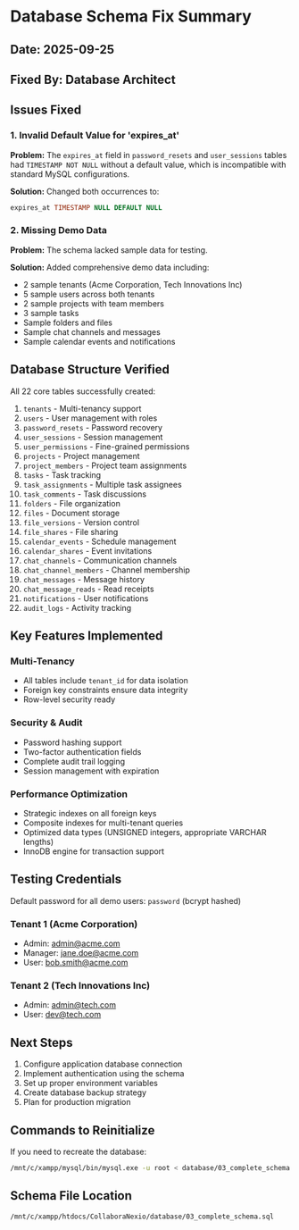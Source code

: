 # Database Schema Fix Summary

## Date: 2025-09-25
## Fixed By: Database Architect

## Issues Fixed

### 1. Invalid Default Value for 'expires_at'
**Problem:** The `expires_at` field in `password_resets` and `user_sessions` tables had `TIMESTAMP NOT NULL` without a default value, which is incompatible with standard MySQL configurations.

**Solution:** Changed both occurrences to:
```sql
expires_at TIMESTAMP NULL DEFAULT NULL
```

### 2. Missing Demo Data
**Problem:** The schema lacked sample data for testing.

**Solution:** Added comprehensive demo data including:
- 2 sample tenants (Acme Corporation, Tech Innovations Inc)
- 5 sample users across both tenants
- 2 sample projects with team members
- 3 sample tasks
- Sample folders and files
- Sample chat channels and messages
- Sample calendar events and notifications

## Database Structure Verified

All 22 core tables successfully created:
1. `tenants` - Multi-tenancy support
2. `users` - User management with roles
3. `password_resets` - Password recovery
4. `user_sessions` - Session management
5. `user_permissions` - Fine-grained permissions
6. `projects` - Project management
7. `project_members` - Project team assignments
8. `tasks` - Task tracking
9. `task_assignments` - Multiple task assignees
10. `task_comments` - Task discussions
11. `folders` - File organization
12. `files` - Document storage
13. `file_versions` - Version control
14. `file_shares` - File sharing
15. `calendar_events` - Schedule management
16. `calendar_shares` - Event invitations
17. `chat_channels` - Communication channels
18. `chat_channel_members` - Channel membership
19. `chat_messages` - Message history
20. `chat_message_reads` - Read receipts
21. `notifications` - User notifications
22. `audit_logs` - Activity tracking

## Key Features Implemented

### Multi-Tenancy
- All tables include `tenant_id` for data isolation
- Foreign key constraints ensure data integrity
- Row-level security ready

### Security & Audit
- Password hashing support
- Two-factor authentication fields
- Complete audit trail logging
- Session management with expiration

### Performance Optimization
- Strategic indexes on all foreign keys
- Composite indexes for multi-tenant queries
- Optimized data types (UNSIGNED integers, appropriate VARCHAR lengths)
- InnoDB engine for transaction support

## Testing Credentials

Default password for all demo users: `password` (bcrypt hashed)

### Tenant 1 (Acme Corporation)
- Admin: admin@acme.com
- Manager: jane.doe@acme.com
- User: bob.smith@acme.com

### Tenant 2 (Tech Innovations Inc)
- Admin: admin@tech.com
- User: dev@tech.com

## Next Steps

1. Configure application database connection
2. Implement authentication using the schema
3. Set up proper environment variables
4. Create database backup strategy
5. Plan for production migration

## Commands to Reinitialize

If you need to recreate the database:
```bash
/mnt/c/xampp/mysql/bin/mysql.exe -u root < database/03_complete_schema.sql
```

## Schema File Location
`/mnt/c/xampp/htdocs/CollaboraNexio/database/03_complete_schema.sql`